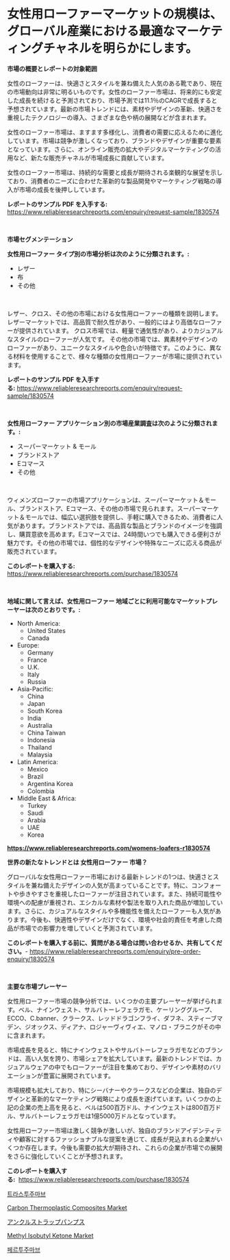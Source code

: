 <p><h1>女性用ローファーマーケットの規模は、グローバル産業における最適なマーケティングチャネルを明らかにします。</h1></p><p><strong>市場の概要とレポートの対象範囲</strong></p>
<p><p>女性のローファーは、快適さとスタイルを兼ね備えた人気のある靴であり、現在の市場動向は非常に明るいものです。女性のローファー市場は、将来的にも安定した成長を続けると予測されており、市場予測では11.1％のCAGRで成長すると予想されています。最新の市場トレンドには、素材やデザインの革新、快適さを重視したテクノロジーの導入、さまざまな色や柄の展開などが含まれます。</p><p>女性のローファー市場は、ますます多様化し、消費者の需要に応えるために進化しています。市場は競争が激しくなっており、ブランドやデザインが重要な要素となっています。さらに、オンライン販売の拡大やデジタルマーケティングの活用など、新たな販売チャネルが市場成長に貢献しています。</p><p>女性のローファー市場は、持続的な需要と成長が期待される楽観的な展望を示しており、消費者のニーズに合わせた革新的な製品開発やマーケティング戦略の導入が市場の成長を後押ししています。</p></p>
<p><strong>レポートのサンプル PDF を入手する:</strong> <a href="https://www.reliableresearchreports.com/enquiry/request-sample/1830574">https://www.reliableresearchreports.com/enquiry/request-sample/1830574</a></p>
<p>&nbsp;</p>
<p><strong>市場セグメンテーション</strong></p>
<p><strong>女性用ローファー タイプ別の市場分析は次のように分類されます。:</strong></p>
<p><ul><li>レザー</li><li>布</li><li>その他</li></ul></p>
<p>&nbsp;</p>
<p><p>レザー、クロス、その他の市場における女性用ローファーの種類を説明します。 レザーマーケットでは、高品質で耐久性があり、一般的にはより高価なローファーが提供されています。 クロス市場では、軽量で通気性があり、よりカジュアルなスタイルのローファーが人気です。 その他の市場では、異素材やデザインのローファーがあり、ユニークなスタイルや色合いが特徴です。このように、異なる材料を使用することで、様々な種類の女性用ローファーが市場に提供されています。</p></p>
<p><strong>レポートのサンプル PDF を入手する:</strong>&nbsp;<a href="https://www.reliableresearchreports.com/enquiry/request-sample/1830574">https://www.reliableresearchreports.com/enquiry/request-sample/1830574</a></p>
<p>&nbsp;</p>
<p><strong> 女性用ローファー アプリケーション別の市場産業調査は次のように分類されます。:</strong></p>
<p><ul><li>スーパーマーケット & モール</li><li>ブランドストア</li><li>Eコマース</li><li>その他</li></ul></p>
<p>&nbsp;</p>
<p><p>ウィメンズローファーの市場アプリケーションは、スーパーマーケット＆モール、ブランドストア、Eコマース、その他の市場で見られます。スーパーマーケット＆モールでは、幅広い選択肢を提供し、手軽に購入できるため、消費者に人気があります。ブランドストアでは、高品質な製品とブランドのイメージを強調し、購買意欲を高めます。Eコマースでは、24時間いつでも購入できる便利さが魅力です。その他の市場では、個性的なデザインや特殊なニーズに応える商品が販売されています。</p></p>
<p><strong>このレポートを購入する:</strong>&nbsp; <a href="https://www.reliableresearchreports.com/purchase/1830574">https://www.reliableresearchreports.com/purchase/1830574</a></p>
<p>&nbsp;</p>
<p><strong>地域に関して言えば、女性用ローファー 地域ごとに利用可能なマーケットプレーヤーは次のとおりです。:</strong></p>
<p><ul>
    <li>
        North America:
        <ul>
            <li>United States</li>
            <li>Canada</li>
        </ul>
    </li>
    <li>
        Europe:
        <ul>
            <li>Germany</li>
            <li>France</li>
            <li>U.K.</li>
            <li>Italy</li>
            <li>Russia</li>
        </ul>
    </li>
    <li>
        Asia-Pacific:
        <ul>
            <li>China</li>
            <li>Japan</li>
            <li>South Korea</li>
            <li>India</li>
            <li>Australia</li>
            <li>China Taiwan</li>
            <li>Indonesia</li>
            <li>Thailand</li>
            <li>Malaysia</li>
        </ul>
    </li>
    <li>
        Latin America:
        <ul>
            <li>Mexico</li>
            <li>Brazil</li>
            <li>Argentina Korea</li>
            <li>Colombia</li>
        </ul>
    </li>
    <li>
        Middle East & Africa:
        <ul>
            <li>Turkey</li>
            <li>Saudi</li>
            <li>Arabia</li>
            <li>UAE</li>
            <li>Korea</li>
        </ul>
    </li>
    </ul></p>
<p><strong><a href="https://www.reliableresearchreports.com/womens-loafers-r1830574">https://www.reliableresearchreports.com/womens-loafers-r1830574</a></strong>&nbsp;</p>
<p><strong>世界の新たなトレンドとは 女性用ローファー 市場？</strong></p>
<p><p>グローバルな女性用ローファー市場における最新トレンドの1つは、快適さとスタイルを兼ね備えたデザインの人気が高まっていることです。特に、コンフォートや歩きやすさを重視したローファーが注目されています。また、持続可能性や環境への配慮が重視され、エシカルな素材や製法を取り入れた商品が増加しています。さらに、カジュアルなスタイルや多機能性を備えたローファーも人気があります。今後も、快適性やデザインだけでなく、環境や社会的責任を考慮した商品が市場での影響力を増していくと予測されています。</p></p>
<p><strong>このレポートを購入する前に、質問がある場合は問い合わせるか、共有してください。</strong>- <a href="https://www.reliableresearchreports.com/enquiry/pre-order-enquiry/1830574">https://www.reliableresearchreports.com/enquiry/pre-order-enquiry/1830574</a></p>
<p>&nbsp;</p>
<p><strong>主要な市場プレーヤー</strong></p>
<p><p>女性用ローファー市場の競争分析では、いくつかの主要プレーヤーが挙げられます。ベル、ナインウェスト、サルバトーレフェラガモ、ケーリンググループ、ECCO、C.banner、クラークス、レッドドラゴンフライ、ダフネ、スティーブマデン、ジオックス、ディアナ、ロジャーヴィヴィエ、マノロ・ブラニクがその中に含まれます。</p><p>市場成長を見ると、特にナインウェストやサルバトーレフェラガモなどのブランドは、高い人気を誇り、市場シェアを拡大しています。最新のトレンドでは、カジュアルウェアの中でもローファーが注目を集めており、デザインや素材のバリエーションが豊富に展開されています。</p><p>市場規模も拡大しており、特にシーバナーやクラークスなどの企業は、独自のデザインと革新的なマーケティング戦略により成長を遂げています。いくつかの上記の企業の売上高を見ると、ベルは500百万ドル、ナインウェストは800百万ドル、サルバトーレフェラガモは1億5000万ドルとなっています。</p><p>女性用ローファー市場は激しく競争が激しいが、独自のブランドアイデンティティや顧客に対するファッショナブルな提案を通じて、成長が見込まれる企業がいくつか存在します。今後も需要の拡大が期待され、これらの企業が市場での展開をさらに強化していくことが予想されます。</p></p>
<p><strong>このレポートを購入する:</strong>&nbsp;&nbsp;<a href="https://www.reliableresearchreports.com/purchase/1830574">https://www.reliableresearchreports.com/purchase/1830574</a></p>
<p><p><a href="https://github.com/vsoq0zknh59/Market-Research-Report-List-1/blob/main/951208129953.md">트라스투주마브</a></p><p><a href="https://issuu.com/reportprime-2/docs/carbon-thermoplastic-composites-market-size-2030.p">Carbon Thermoplastic Composites Market</a></p><p><a href="https://github.com/MosesSpinka1914/Market-Research-Report-List-1/blob/main/522319032805.md">アンクルストラップパンプス</a></p><p><a href="https://issuu.com/reportprime-2/docs/methyl-isobutyl-ketone-market-size-2030.pptx">Methyl Isobutyl Ketone Market</a></p><p><a href="https://github.com/Tristiarton768456/Market-Research-Report-List-1/blob/main/962497329954.md">페르투주마브</a></p></p>
